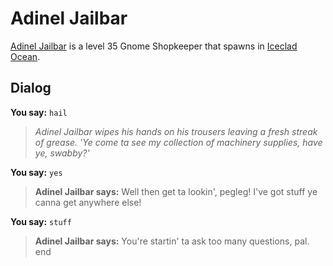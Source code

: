 # Adinel Jailbar



[Adinel Jailbar](/npc/110074) is a level 35 Gnome Shopkeeper that spawns in [Iceclad Ocean](/zone/110).



## Dialog

**You say:** `hail`



>*Adinel Jailbar wipes his hands on his trousers leaving a fresh streak of grease. 'Ye come ta see my collection of machinery supplies, have ye, swabby?'*

**You say:** `yes`



>**Adinel Jailbar says:** Well then get ta lookin', pegleg! I've got stuff ye canna get anywhere else!

**You say:** `stuff`



>**Adinel Jailbar says:** You're startin' ta ask too many questions, pal.
end
